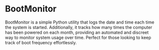 # BootMonitor
BootMonitor is a simple Python utility that logs the date and time each time the system is started. Additionally, it tracks how many times the computer has been powered on each month, providing an automated and discreet way to monitor system usage over time. Perfect for those looking to keep track of boot frequency effortlessly.
